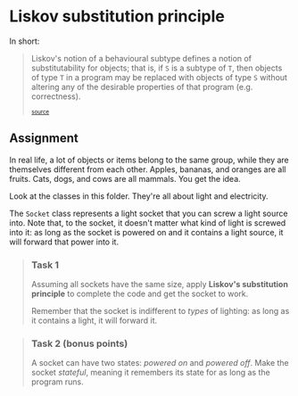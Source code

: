 # Liskov substitution principle

In short:

> Liskov's notion of a behavioural subtype defines a notion of substitutability for objects; that is, if `S` is a
> subtype of `T`, then objects of type `T` in a program may be replaced with objects of type `S` without altering any of
> the desirable properties of that program (e.g. correctness).
> 
> <sup><sub>[source](https://en.wikipedia.org/wiki/Liskov_substitution_principle) </sub></sup>

## Assignment

In real life, a lot of objects or items belong to the same group, while they are themselves different from each other.
Apples, bananas, and oranges are all fruits. Cats, dogs, and cows are all mammals. You get the idea.

Look at the classes in this folder. They're all about light and electricity.

The `Socket` class represents a light socket that you can screw a light source into. Note that, to the socket, it
doesn't matter what kind of light is screwed into it: as long as the socket is powered on and it contains a light
source, it will forward that power into it.

> ### Task 1
> Assuming all sockets have the same size, apply **Liskov's substitution principle** to complete the code and get the
> socket to work.
> 
> Remember that the socket is indifferent to _types_ of lighting: as long as it contains a light, it will forward it. 

> ### Task 2 (bonus points)
> A socket can have two states: _powered on_ and _powered off_. Make the socket _stateful_, meaning it remembers its
> state for as long as the program runs.
